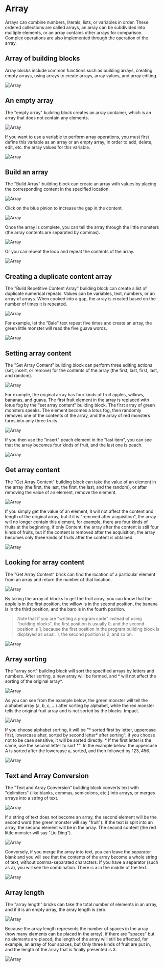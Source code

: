 # Array

Arrays can combine numbers, literals, lists, or variables in order. These ordered collections are called arrays, an array can be subdivided into multiple elements, or an array contains other arrays for comparison. Complex operations are also implemented through the operation of the array.

## Array of building blocks

Array blocks include common functions such as building arrays, creating empty arrays, using arrays to create arrays, array values, and array editing.

![Array](../images/zh-tw/docs/webbit/basic/array-01.jpg)

## An empty array

The "empty array" building block creates an array container, which is an array that does not contain any elements.

![Array](../images/zh-tw/docs/webbit/basic/array-02.jpg)

If you want to use a variable to perform array operations, you must first define this variable as an array or an empty array, in order to add, delete, edit, etc. the array values ​​for this variable.

![Array](../images/zh-tw/docs/webbit/basic/array-03.jpg)

## Build an array

The "Build Array" building block can create an array with values ​​by placing the corresponding content in the specified location.

![Array](../images/zh-tw/docs/webbit/basic/array-04.jpg)

Click on the blue pinion to increase the gap in the content.

![Array](../images/zh-tw/docs/webbit/basic/array-05.gif)

Once the array is complete, you can tell the array through the little monsters (the array contents are separated by commas).

![Array](../images/zh-tw/docs/webbit/basic/array-06.jpg)

Or you can repeat the loop and repeat the contents of the array.

![Array](../images/zh-tw/docs/webbit/basic/array-07.gif)


## Creating a duplicate content array

The "Build Repetitive Content Array" building block can create a list of duplicate numerical repeats. Values ​​can be variables, text, numbers, or an array of arrays. When cooked into a gap, the array is created based on the number of times it is repeated.

![Array](../images/zh-tw/docs/webbit/basic/array-08.jpg)

For example, let the "Bale" text repeat five times and create an array, the green little monster will read the five guava words.

![Array](../images/zh-tw/docs/webbit/basic/array-09.jpg)

## Setting array content

The "Set Array Content" building block can perform three editing actions (set, insert, or remove) for the contents of the array (the first, last, first, last, and random).

![Array](../images/zh-tw/docs/webbit/basic/array-10.jpg)

For example, the original array has four kinds of fruit apples, willows, bananas, and guava. The first fruit element in the array is replaced with lotus fog by the "set array content" building block. The first array of green monsters speaks. The element becomes a lotus fog, then randomly removes one of the contents of the array, and the array of red monsters turns into only three fruits.

![Array](../images/zh-tw/docs/webbit/basic/array-11.jpg)

If you then use the "insert" peach element in the "last item", you can see that the array becomes four kinds of fruit, and the last one is peach.

![Array](../images/zh-tw/docs/webbit/basic/array-12.jpg)

## Get array content

The "Get Array Content" building block can take the value of an element in the array (the first, the last, the first, the last, and the random), or after removing the value of an element, remove the element.

![Array](../images/zh-tw/docs/webbit/basic/array-13.jpg)

If you simply get the value of an element, it will not affect the content and length of the original array, but if it is "removed after acquisition", the array will no longer contain this element, for example, there are four kinds of fruits at the beginning, if only Content, the array after the content is still four kinds of fruits, but if the content is removed after the acquisition, the array becomes only three kinds of fruits after the content is obtained.

![Array](../images/zh-tw/docs/webbit/basic/array-14.jpg)

## Looking for array content

The "Get Array Content" brick can find the location of a particular element from an array and return the number of that location.

![Array](../images/zh-tw/docs/webbit/basic/array-15.jpg)

By taking the array of blocks to get the fruit array, you can know that the apple is in the first position, the willow is in the second position, the banana is in the third position, and the baro is in the fourth position.

> Note that if you are "writing a program code" instead of using "building blocks", the first position is usually 0, and the second position is 1, because the first position in the program building block is displayed as usual. 1, the second position is 2, and so on.

![Array](../images/zh-tw/docs/webbit/basic/array-16.jpg)

## Array sorting

The "array sort" building block will sort the specified arrays by letters and numbers. After sorting, a new array will be formed, and * will not affect the sorting of the original array*.

![Array](../images/zh-tw/docs/webbit/basic/array-17.jpg)

As you can see from the example below, the green monster will tell the alphabet array (a, b, c, ...) after sorting by alphabet, while the red monster tells the original fruit array and is not sorted by the blocks. Impact.

![Array](../images/zh-tw/docs/webbit/basic/array-18.jpg)

If you choose alphabet sorting, it will be "* sorted first by letter, uppercase first, lowercase after, sorted by second letter* after sorting", if you choose not to be case sensitive, it will be sorted directly. * If the first letter is the same, use the second letter to sort *". In the example below, the uppercase A is sorted after the lowercase a, sorted, and then followed by 123, 456.

![Array](../images/zh-tw/docs/webbit/basic/array-19.jpg)

## Text and Array Conversion

The "Text and Array Conversion" building block converts text with "delimiters" (like blanks, commas, semicolons, etc.) into arrays, or merges arrays into a string of text.

![Array](../images/zh-tw/docs/webbit/basic/array-20.jpg)

If a string of text does not become an array, the second element will be the second word (the green monster will say "fruit"). If the text is split into an array, the second element will be in the array. The second content (the red little monster will say "Liu Ding").

![Array](../images/zh-tw/docs/webbit/basic/array-21.jpg)

Conversely, if you merge the array into text, you can leave the separator blank and you will see that the contents of the array become a whole string of text, without comma-separated characters. If you have a separator (such as a), you will see the combination. There is a in the middle of the text.

![Array](../images/zh-tw/docs/webbit/basic/array-22.jpg)

## Array length

The "array length" bricks can take the total number of elements in an array, and if it is an empty array, the array length is zero.

![Array](../images/zh-tw/docs/webbit/basic/array-23.jpg)

Because the array length represents the number of spaces in the array (how many elements can be placed in the array), if there are "spaces" but no elements are placed, the length of the array will still be affected, for example, an array of four spaces, but Only three kinds of fruit are put in, and the length of the array that is finally presented is 3.

![Array](../images/zh-tw/docs/webbit/basic/array-24.jpg)